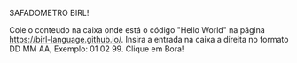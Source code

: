 SAFADOMETRO BIRL!

Cole o conteudo na caixa onde está o código "Hello World" na página https://birl-language.github.io/.
Insira a entrada na caixa a direita no formato DD MM AA, Exemplo: 01 02 99.
Clique em Bora!
